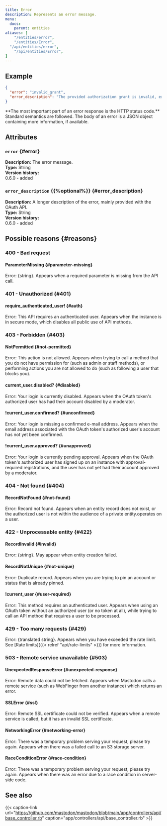 ```yaml
---
title: Error
description: Represents an error message.
menu:
  docs:
    parent: entities
aliases: [
	"/entities/error",
	"/entities/Error",
  "/api/entities/error",
	"/api/entities/Error",
]
---
```


## Example

```json
{
  "error": "invalid_grant",
  "error_description": "The provided authorization grant is invalid, expired, revoked, does not match the redirection URI used in the authorization request, or was issued to another client."
}
```

<hint style="info">
**The most important part of an error response is the HTTP status code.** Standard semantics are followed. The body of an error is a JSON object containing more information, if available.
</hint>

## Attributes

### `error` {#error}

**Description:** The error message.\
**Type:** String\
**Version history:**\
0.6.0 - added

### `error_description` {{%optional%}} {#error_description}

**Description:** A longer description of the error, mainly provided with the OAuth API.\
**Type:** String\
**Version history:**\
0.6.0 - added

## Possible reasons {#reasons}

### 400 - Bad request

#### ParameterMissing {#parameter-missing}

Error: {string}. Appears when a required parameter is missing from the API call.

### 401 - Unauthorized {#401}

#### require_authenticated_user! {#auth}

Error: This API requires an authenticated user. Appears when the instance is in secure mode, which disables all public use of API methods.

### 403 - Forbidden {#403}

#### NotPermitted {#not-permitted}

Error: This action is not allowed. Appears when trying to call a method that you do not have permission for (such as admin or staff methods), or performing actions you are not allowed to do (such as following a user that blocks you).

#### current_user.disabled? {#disabled}

Error: Your login is currently disabled. Appears when the OAuth token's authorized user has had their account disabled by a moderator.

#### !current_user.confirmed? {#unconfirmed}

Error: Your login is missing a confirmed e-mail address. Appears when the email address associated with the OAuth token's authorized user's account has not yet been confirmed.

#### !current_user.approved? {#unapproved}

Error: Your login is currently pending approval. Appears when the OAuth token's authorized user has signed up on an instance with approval-required registrations, and the user has not yet had their account approved by a moderator.

### 404 - Not found {#404}

#### RecordNotFound {#not-found}

Error: Record not found. Appears when an entity record does not exist, or the authorized user is not within the audience of a private entity.operates on a user.

### 422 - Unprocessable entity {#422}

#### RecordInvalid {#invalid}

Error: {string}. May appear when entity creation failed.

#### RecordNotUnique {#not-unique}

Error: Duplicate record. Appears when you are trying to pin an account or status that is already pinned.

#### !current_user {#user-required}

Error: This method requires an authenticated user. Appears when using an OAuth token without an authorized user (or no token at all), while trying to call an API method that requires a user to be processed.

### 429 - Too many requests {#429}

Error: {translated string}. Appears when you have exceeded the rate limit. See [Rate limits]({{< relref "api/rate-limits" >}}) for more information.

### 503 - Remote service unavailable {#503}

#### UnexpectedResponseError {#unexpected-response}

Error: Remote data could not be fetched. Appears when Mastodon calls a remote service (such as WebFinger from another instance) which returns an error.

#### SSLError {#ssl}

Error: Remote SSL certificate could not be verified. Appears when a remote service is called, but it has an invalid SSL certificate.

#### NetworkingError {#networking-error}

Error: There was a temporary problem serving your request, please try again. Appears when there was a failed call to an S3 storage server.

#### RaceConditionError {#race-condition}

Error: There was a temporary problem serving your request, please try again. Appears when there was an error due to a race condition in server-side code.

## See also

{{< caption-link url="https://github.com/mastodon/mastodon/blob/main/app/controllers/api/base_controller.rb" caption="app/controllers/api/base_controller.rb" >}}

